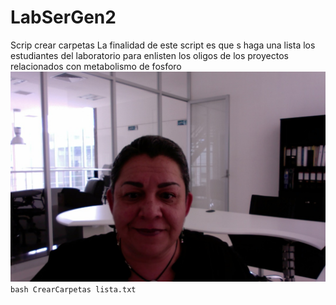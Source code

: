 # LabSerGen2
Scrip crear carpetas
La finalidad de este script es que s haga una lista los estudiantes del laboratorio para enlisten los oligos de los proyectos relacionados con metabolismo de fosforo  
![Yo](https://github.com/Enfadosos/LabSerGen2/blob/master/Betty.jpg)  
`bash CrearCarpetas lista.txt`

